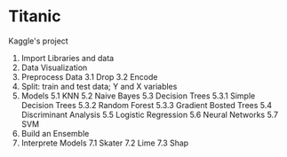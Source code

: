 # Titanic
 Kaggle's project
 
 
 1. Import Libraries and data
 2. Data Visualization
 3. Preprocess Data
    3.1 Drop
    3.2 Encode
 4. Split: train and test data; Y and X variables
 5. Models
    5.1 KNN
    5.2 Naive Bayes
    5.3 Decision Trees
        5.3.1 Simple Decision Trees
        5.3.2 Random Forest
        5.3.3 Gradient Bosted Trees
    5.4 Discriminant Analysis
    5.5 Logistic Regression
    5.6 Neural Networks
    5.7 SVM
 6. Build an Ensemble
 7. Interprete Models
    7.1 Skater
    7.2 Lime
    7.3 Shap
